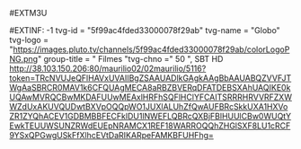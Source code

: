#EXTM3U

#EXTINF: -1 tvg-id = "5f99ac4fded33000078f29ab" tvg-name = "Globo" tvg-logo = "https://images.pluto.tv/channels/5f99ac4fded33000078f29ab/colorLogoPNG.png" group-title = " Filmes "tvg-chno =" 50 ", SBT HD
http://38.103.150.206:80/maurilio02/02maurilio/5116?token=TRcNVUJeQFlHAVxUVAIIBgZSAAUADlkGAgkAAgBbAAUABQZVVFJTWgAaSBRCR0MAV1k6CFQUAgMECA8aRBZBVERqDFATDEBSXAhUAQIKE0kUQAwMVRQCBwMKDAFUUwMEAxlHRFhSQFlHClYFCAITSRRRHRVVRFZXWWZdUxAKUVQUDwtBXVpOQQpWO1JUXlALUhZfQwAUFBRcSkkUXA1HXVoZR1ZYQhACEV1GDBMBBFECFklDU1lNWEFLQBRcQXBjFBlHUUlCBw0WUQtYEwkTEUUWSUNZRWdEUEpNRAMCX1REF18WARROQQhZHGlSXF8LU1cRCF9YSxQPGwgUSkFfXlhcEVtDaRIKARpeFAMKBFUHFhg=
